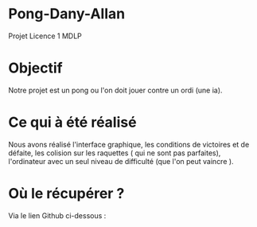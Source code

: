 # Pong-Dany-Allan
Projet Licence 1 MDLP 

# Objectif 

Notre projet est un pong ou l'on doit jouer contre un ordi (une ia).


# Ce qui à été réalisé 

Nous avons réalisé l'interface graphique, les conditions de victoires et de défaite, les colision sur les raquettes ( qui ne sont pas parfaites), l'ordinateur avec un seul niveau de difficulté (que l'on peut vaincre ).


# Où le récupérer ? 

Via le lien Github ci-dessous : 
